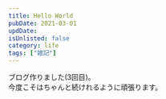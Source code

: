 ```yaml
---
title: Hello World
pubDate: 2021-03-01
updDate: 
isUnlisted: false
category: life
tags: ["雑記"]
---
```


ブログ作りました(3回目)。  
今度こそはちゃんと続けれるように頑張ります。
